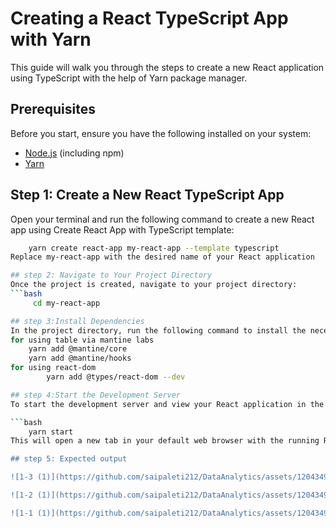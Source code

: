 # Creating a React TypeScript App with Yarn

This guide will walk you through the steps to create a new React application using TypeScript with the help of Yarn package manager.

## Prerequisites

Before you start, ensure you have the following installed on your system:

- [Node.js](https://nodejs.org/) (including npm)
- [Yarn](https://yarnpkg.com/)

## Step 1: Create a New React TypeScript App

Open your terminal and run the following command to create a new React app using Create React App with TypeScript template:

```bash
    yarn create react-app my-react-app --template typescript
Replace my-react-app with the desired name of your React application

## step 2: Navigate to Your Project Directory
Once the project is created, navigate to your project directory:
```bash
     cd my-react-app

## step 3:Install Dependencies
In the project directory, run the following command to install the necessary dependencies:
for using table via mantine labs
    yarn add @mantine/core
    yarn add @mantine/hooks
for using react-dom 
        yarn add @types/react-dom --dev

## step 4:Start the Development Server
To start the development server and view your React application in the browser, run the following command:

```bash
    yarn start
This will open a new tab in your default web browser with the running React app. If it doesn't open automatically, you can visit http://localhost:3000 in your browser.

## step 5: Expected output

![1-3 (1)](https://github.com/saipaleti212/DataAnalytics/assets/120434996/f3b84b89-bb5c-4a79-8cc3-7fd4b4820b04)

![1-2 (1)](https://github.com/saipaleti212/DataAnalytics/assets/120434996/2d64cd04-bd90-4a21-b76d-568f3e8f095e)

![1-1 (1)](https://github.com/saipaleti212/DataAnalytics/assets/120434996/9029b626-fac7-487e-b2f6-b78b23e9a6e1)


